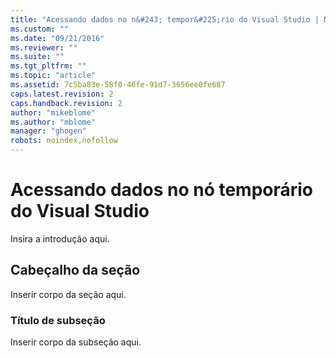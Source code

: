 ```yaml
---
title: "Acessando dados no n&#243; tempor&#225;rio do Visual Studio | Microsoft Docs"
ms.custom: ""
ms.date: "09/21/2016"
ms.reviewer: ""
ms.suite: ""
ms.tgt_pltfrm: ""
ms.topic: "article"
ms.assetid: 7c5ba83e-58f0-46fe-91d7-3656ee0fe687
caps.latest.revision: 2
caps.handback.revision: 2
author: "mikeblome"
ms.author: "mblome"
manager: "ghogen"
robots: noindex,nofollow
---
```

# Acessando dados no n&#243; tempor&#225;rio do Visual Studio
Insira a introdução aqui.  
  
## Cabeçalho da seção  
 Inserir corpo da seção aqui.  
  
### Título de subseção  
 Inserir corpo da subseção aqui.